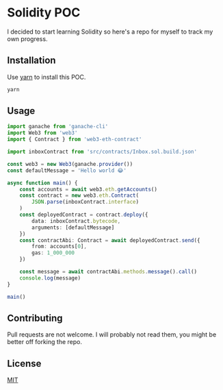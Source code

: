 # Solidity POC

I decided to start learning Solidity so here's a repo for myself to track my own progress.

## Installation

Use [yarn](https://classic.yarnpkg.com/en/docs/install#mac-stable) to install this POC.

```bash
yarn
```

## Usage

```typescript
import ganache from 'ganache-cli'
import Web3 from 'web3'
import { Contract } from 'web3-eth-contract'

import inboxContract from 'src/contracts/Inbox.sol.build.json'

const web3 = new Web3(ganache.provider())
const defaultMessage = 'Hello world 😂'

async function main() {
    const accounts = await web3.eth.getAccounts()
    const contract = new web3.eth.Contract(
        JSON.parse(inboxContract.interface)
    )
    const deployedContract = contract.deploy({
        data: inboxContract.bytecode,
        arguments: [defaultMessage]
    })
    const contractAbi: Contract = await deployedContract.send({
        from: accounts[0],
        gas: 1_000_000
    })

    const message = await contractAbi.methods.message().call()
    console.log(message)
}

main()
```

## Contributing
Pull requests are not welcome. I will probably not read them, you might be better off forking the repo.

## License
[MIT](https://choosealicense.com/licenses/mit/)